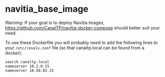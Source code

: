 # navitia_base_image


Warning: If your goal is to deploy Navitia images, https://github.com/CanalTP/navitia-docker-compose should better suit your need.


To use these Dockerfile you will probably need to add the following lines to your `/etc/resolv.conf` file (so that canaltp.local can be found from a docker):
```
search canaltp.local
nameserver 10.2.0.15
nameserver 10.50.83.15
```

